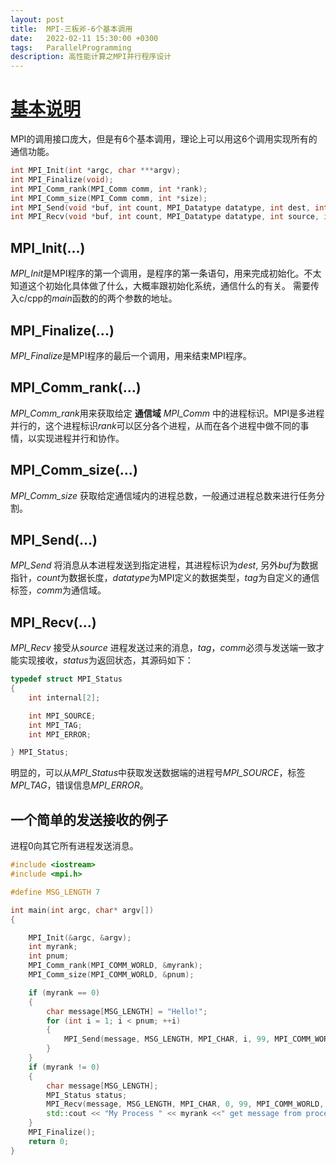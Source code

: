 ```yaml
---
layout: post
title:  MPI-三板斧-6个基本调用
date:   2022-02-11 15:30:00 +0300
tags:   ParallelProgramming
description: 高性能计算之MPI并行程序设计
---
```




# [基本说明](#基本说明)

MPI的调用接口庞大，但是有6个基本调用，理论上可以用这6个调用实现所有的通信功能。  
```cpp
int MPI_Init(int *argc, char ***argv);
int MPI_Finalize(void);
int MPI_Comm_rank(MPI_Comm comm, int *rank);
int MPI_Comm_size(MPI_Comm comm, int *size);
int MPI_Send(void *buf, int count, MPI_Datatype datatype, int dest, int tag, MPI_Comm comm);
int MPI_Recv(void *buf, int count, MPI_Datatype datatype, int source, int tag, MPI_Comm comm, MPI_Status *status);
```

## MPI_Init(...)

*MPI_Init*是MPI程序的第一个调用，是程序的第一条语句，用来完成初始化。不太知道这个初始化具体做了什么，大概率跟初始化系统，通信什么的有关。
需要传入c/cpp的*main*函数的的两个参数的地址。

## MPI_Finalize(...)

*MPI_Finalize*是MPI程序的最后一个调用，用来结束MPI程序。  

## MPI_Comm_rank(...)
*MPI_Comm_rank*用来获取给定 **通信域** *MPI_Comm* 中的进程标识。MPI是多进程并行的，这个进程标识*rank*可以区分各个进程，从而在各个进程中做不同的事情，以实现进程并行和协作。

## MPI_Comm_size(...)
*MPI_Comm_size* 获取给定通信域内的进程总数，一般通过进程总数来进行任务分割。

## MPI_Send(...)
*MPI_Send* 将消息从本进程发送到指定进程，其进程标识为*dest*, 另外*buf*为数据指针，*count*为数据长度，*datatype*为MPI定义的数据类型，*tag*为自定义的通信标签，*comm*为通信域。

## MPI_Recv(...)

*MPI_Recv* 接受从*source* 进程发送过来的消息，*tag*，*comm*必须与发送端一致才能实现接收，*status*为返回状态，其源码如下：
```cpp
typedef struct MPI_Status
{
    int internal[2];

    int MPI_SOURCE;
    int MPI_TAG;
    int MPI_ERROR;

} MPI_Status;
```
明显的，可以从*MPI_Status*中获取发送数据端的进程号*MPI_SOURCE*，标签*MPI_TAG*，错误信息*MPI_ERROR*。

## 一个简单的发送接收的例子

进程0向其它所有进程发送消息。
```cpp
#include <iostream>
#include <mpi.h>

#define MSG_LENGTH 7

int main(int argc, char* argv[])
{

	MPI_Init(&argc, &argv);
	int myrank;
	int pnum;
	MPI_Comm_rank(MPI_COMM_WORLD, &myrank);
	MPI_Comm_size(MPI_COMM_WORLD, &pnum);

	if (myrank == 0)
	{
		char message[MSG_LENGTH] = "Hello!";
		for (int i = 1; i < pnum; ++i) 
		{
			MPI_Send(message, MSG_LENGTH, MPI_CHAR, i, 99, MPI_COMM_WORLD);
		}
	}
	if (myrank != 0)
	{
		char message[MSG_LENGTH];
		MPI_Status status;
		MPI_Recv(message, MSG_LENGTH, MPI_CHAR, 0, 99, MPI_COMM_WORLD, &status);
		std::cout << "My Process " << myrank <<" get message from process " << status.MPI_SOURCE << ": \"" << message << "\"" << std::endl;
	}
	MPI_Finalize();
	return 0;
}
```